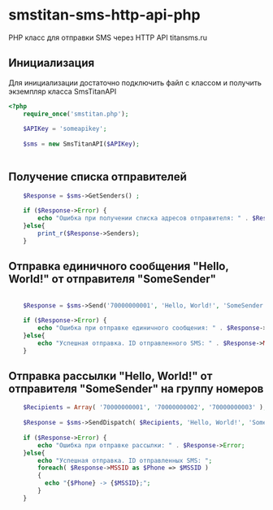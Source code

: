 smstitan-sms-http-api-php
=========================

PHP класс для отправки SMS через HTTP API titansms.ru

Инициализация
-----

Для инициализации достаточно подключить файл с классом и получить экземпляр класса SmsTitanAPI

``` php
<?php
	require_once('smstitan.php');
	
	$APIKey = 'someapikey';
	
	$sms = new SmsTitanAPI($APIKey);
	
```

Получение списка отправителей
-----

``` php
	$Response = $sms->GetSenders() ;
	
	if ($Response->Error) {
		echo "Ошибка при получении списка адресов отправителя: " . $Response->Error;
	}else{
		print_r($Response->Senders);
	}
```

Отправка единичного сообщения "Hello, World!" от отправителя "SomeSender"
-----

``` php
	
	$Response = $sms->Send('70000000001', 'Hello, World!', 'SomeSender');
	
	if ($Response->Error) {
		echo "Ошибка при отправке единичного сообщения: " . $Response->Error;
	}else{
		echo "Успешная отправка. ID отправленного SMS: " . $Response->MSSID;
	}
```

Отправка рассылки "Hello, World!" от отправителя "SomeSender" на группу номеров
-----

``` php
	$Recipients = Array( '70000000001', '70000000002', '70000000003' );
	
	$Response = $sms->SendDispatch( $Recipients, 'Hello, World!', 'SomeSender');
	
	if ($Response->Error) {
		echo "Ошибка при отправке рассылки: " . $Response->Error;
	}else{
		echo "Успешная отправка. ID отправленных SMS: ";
		foreach( $Response->MSSID as $Phone => $MSSID )
		{
		  echo "{$Phone} -> {$MSSID};";
		}
	}
```
